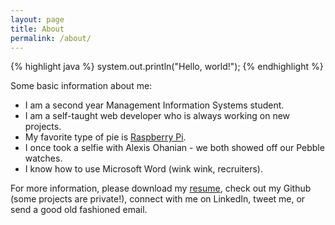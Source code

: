 ```yaml
---
layout: page
title: About
permalink: /about/
---
```


{% highlight java %}
system.out.println("Hello, world!");
{% endhighlight %}

Some basic information about me:

* I am a second year Management Information Systems student.
*	I am a self-taught web developer who is always working on new projects.
* My favorite type of pie is [Raspberry Pi][rpi].
* I once took a selfie with Alexis Ohanian - we both showed off our Pebble watches. 
* I know how to use Microsoft Word (wink wink, recruiters).

For more information, please download my [resume][resume], check out my Github (some projects are private!), connect with me on LinkedIn, tweet me, or send a good old fashioned email.

[rpi]: http://www.raspberrypi.org/
[resume]: http://justinmaslin.com/JustinMaslin.pdf